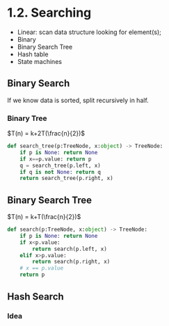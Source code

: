 # 1.2. Searching

* Linear: scan data structure looking for element(s);
* Binary
* Binary Search Tree
* Hash table
* State machines

## Binary Search

If we know data is sorted, split recursively in half.

### Binary Tree

$T(n) = k+2T(\frac{n}{2})$

```python
def search_tree(p:TreeNode, x:object) -> TreeNode:
	if p is None: return None
    if x==p.value: return p
    q = search_tree(p.left, x)
    if q is not None: return q
    return search_tree(p.right, x)
```

## Binary Search Tree

$T(n) = k+T(\frac{n}{2})$

```python
def search(p:TreeNode, x:object) -> TreeNode:
    if p is None: return None
    if x<p.value:
        return search(p.left, x)
    elif x>p.value:
        return search(p.right, x)
    # x == p.value
    return p
```

## Hash Search

### Idea

